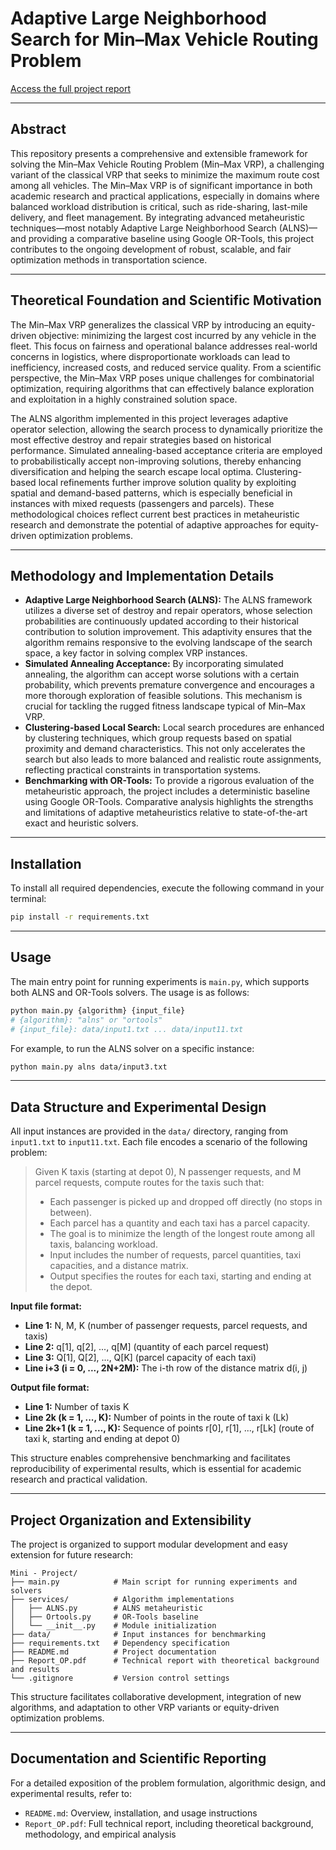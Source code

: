 
# Adaptive Large Neighborhood Search for Min–Max Vehicle Routing Problem

[Access the full project report](Report_OP.pdf)

---

## Abstract

This repository presents a comprehensive and extensible framework for solving the Min–Max Vehicle Routing Problem (Min–Max VRP), a challenging variant of the classical VRP that seeks to minimize the maximum route cost among all vehicles. The Min–Max VRP is of significant importance in both academic research and practical applications, especially in domains where balanced workload distribution is critical, such as ride-sharing, last-mile delivery, and fleet management. By integrating advanced metaheuristic techniques—most notably Adaptive Large Neighborhood Search (ALNS)—and providing a comparative baseline using Google OR-Tools, this project contributes to the ongoing development of robust, scalable, and fair optimization methods in transportation science.


---

## Theoretical Foundation and Scientific Motivation

The Min–Max VRP generalizes the classical VRP by introducing an equity-driven objective: minimizing the largest cost incurred by any vehicle in the fleet. This focus on fairness and operational balance addresses real-world concerns in logistics, where disproportionate workloads can lead to inefficiency, increased costs, and reduced service quality. From a scientific perspective, the Min–Max VRP poses unique challenges for combinatorial optimization, requiring algorithms that can effectively balance exploration and exploitation in a highly constrained solution space.

The ALNS algorithm implemented in this project leverages adaptive operator selection, allowing the search process to dynamically prioritize the most effective destroy and repair strategies based on historical performance. Simulated annealing-based acceptance criteria are employed to probabilistically accept non-improving solutions, thereby enhancing diversification and helping the search escape local optima. Clustering-based local refinements further improve solution quality by exploiting spatial and demand-based patterns, which is especially beneficial in instances with mixed requests (passengers and parcels). These methodological choices reflect current best practices in metaheuristic research and demonstrate the potential of adaptive approaches for equity-driven optimization problems.


---

## Methodology and Implementation Details

- **Adaptive Large Neighborhood Search (ALNS):** The ALNS framework utilizes a diverse set of destroy and repair operators, whose selection probabilities are continuously updated according to their historical contribution to solution improvement. This adaptivity ensures that the algorithm remains responsive to the evolving landscape of the search space, a key factor in solving complex VRP instances.
- **Simulated Annealing Acceptance:** By incorporating simulated annealing, the algorithm can accept worse solutions with a certain probability, which prevents premature convergence and encourages a more thorough exploration of feasible solutions. This mechanism is crucial for tackling the rugged fitness landscape typical of Min–Max VRP.
- **Clustering-based Local Search:** Local search procedures are enhanced by clustering techniques, which group requests based on spatial proximity and demand characteristics. This not only accelerates the search but also leads to more balanced and realistic route assignments, reflecting practical constraints in transportation systems.
- **Benchmarking with OR-Tools:** To provide a rigorous evaluation of the metaheuristic approach, the project includes a deterministic baseline using Google OR-Tools. Comparative analysis highlights the strengths and limitations of adaptive metaheuristics relative to state-of-the-art exact and heuristic solvers.


---

## Installation

To install all required dependencies, execute the following command in your terminal:
```bash
pip install -r requirements.txt
```


---

## Usage

The main entry point for running experiments is `main.py`, which supports both ALNS and OR-Tools solvers. The usage is as follows:
```bash
python main.py {algorithm} {input_file}
# {algorithm}: "alns" or "ortools"
# {input_file}: data/input1.txt ... data/input11.txt
```
For example, to run the ALNS solver on a specific instance:
```bash
python main.py alns data/input3.txt
```


---

## Data Structure and Experimental Design


All input instances are provided in the `data/` directory, ranging from `input1.txt` to `input11.txt`. Each file encodes a scenario of the following problem:

> Given K taxis (starting at depot 0), N passenger requests, and M parcel requests, compute routes for the taxis such that:
> - Each passenger is picked up and dropped off directly (no stops in between).
> - Each parcel has a quantity and each taxi has a parcel capacity.
> - The goal is to minimize the length of the longest route among all taxis, balancing workload.
> - Input includes the number of requests, parcel quantities, taxi capacities, and a distance matrix.
> - Output specifies the routes for each taxi, starting and ending at the depot.



**Input file format:**
- **Line 1:** N, M, K (number of passenger requests, parcel requests, and taxis)
- **Line 2:** q[1], q[2], ..., q[M] (quantity of each parcel request)
- **Line 3:** Q[1], Q[2], ..., Q[K] (parcel capacity of each taxi)
- **Line i+3 (i = 0, ..., 2N+2M):** The i-th row of the distance matrix d(i, j)

**Output file format:**
- **Line 1:** Number of taxis K
- **Line 2k (k = 1, ..., K):** Number of points in the route of taxi k (Lk)
- **Line 2k+1 (k = 1, ..., K):** Sequence of points r[0], r[1], ..., r[Lk] (route of taxi k, starting and ending at depot 0)

This structure enables comprehensive benchmarking and facilitates reproducibility of experimental results, which is essential for academic research and practical validation.


---

## Project Organization and Extensibility

The project is organized to support modular development and easy extension for future research:
```
Mini - Project/
├── main.py            # Main script for running experiments and solvers
├── services/          # Algorithm implementations
│   ├── ALNS.py        # ALNS metaheuristic
│   ├── Ortools.py     # OR-Tools baseline
│   └── __init__.py    # Module initialization
├── data/              # Input instances for benchmarking
├── requirements.txt   # Dependency specification
├── README.md          # Project documentation
├── Report_OP.pdf      # Technical report with theoretical background and results
└── .gitignore         # Version control settings
```
This structure facilitates collaborative development, integration of new algorithms, and adaptation to other VRP variants or equity-driven optimization problems.


---

## Documentation and Scientific Reporting

For a detailed exposition of the problem formulation, algorithmic design, and experimental results, refer to:
- `README.md`: Overview, installation, and usage instructions
- `Report_OP.pdf`: Full technical report, including theoretical background, methodology, and empirical analysis

